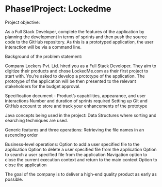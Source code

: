 # Phase1Project: Lockedme
Project objective: 

As a Full Stack Developer, complete the features of the application by planning the development in terms of sprints and then push the source code to the GitHub repository. As this is a prototyped application, the user interaction will be via a command line. 
 

Background of the problem statement:

Company Lockers Pvt. Ltd. hired you as a Full Stack Developer. They aim to digitize their products and chose LockedMe.com as their first project to start with. You’re asked to develop a prototype of the application. The prototype of the application will be then presented to the relevant stakeholders for the budget approval. 

Specification document - Product’s capabilities, appearance, and user interactions
Number and duration of sprints required 
Setting up Git and GitHub account to store and track your enhancements of the prototype 

Java concepts being used in the project:
Data Structures where sorting and searching techniques are used. 

Generic features and three operations: 
Retrieving the file names in an ascending order

Business-level operations:
Option to add a user specified file to the application
Option to delete a user specified file from the application
Option to search a user specified file from the application
Navigation option to close the current execution context and return to the main context
Option to close the application

The goal of the company is to deliver a high-end quality product as early as possible. 
